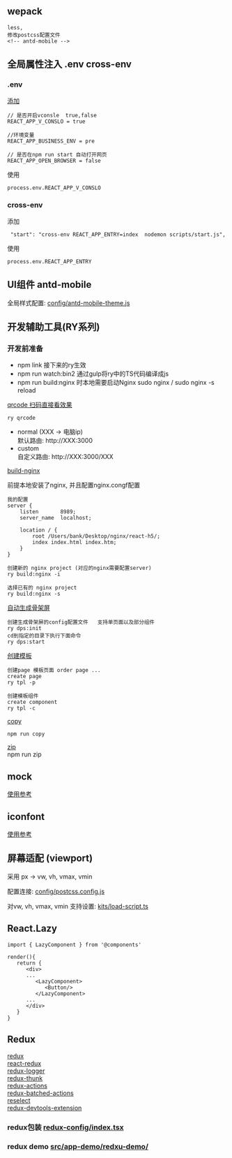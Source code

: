 
 ## wepack

    less,
    修改postcss配置文件
    <!-- antd-mobile -->


## 全局属性注入  .env cross-env
   ### .env
   [添加](https://github.com/Xiao2GouZi/react-h5/blob/master/.env) 
   ```
   // 是否开启vconsle  true,false
   REACT_APP_V_CONSLO = true

   //环境变量
   REACT_APP_BUSINESS_ENV = pre  

   // 是否在npm run start 自动打开网页
   REACT_APP_OPEN_BROWSER = false
   ```
   使用
   ```
   process.env.REACT_APP_V_CONSLO
   ```

   ### cross-env
   添加 
   ```
    "start": "cross-env REACT_APP_ENTRY=index  nodemon scripts/start.js",
   ```
   使用
   ```
   process.env.REACT_APP_ENTRY
   ```


## UI组件 antd-mobile

全局样式配置: [config/antd-mobile-theme.js](https://github.com/Xiao2GouZi/react-h5/blob/master/config/antd-mobile-theme.js)

## 开发辅助工具(RY系列)

   ### 开发前准备
   * npm link 接下来的ry生效
   * npm run watch:bin2 通过gulp将ry中的TS代码编译成js
   * npm run build:nginx 时本地需要启动Nginx   sudo nginx / sudo nginx -s reload


   [qrcode 扫码直接看效果](https://github.com/Xiao2GouZi/react-h5/blob/master/ry/commanders/qrcode.ts)
    
    ry qrcode
   * normal   (XXX -> 电脑ip)  
       默认路由: http://XXX:3000
   * custom  
      自定义路由: http://XXX:3000/XXX


   [build-nginx](https://github.com/Xiao2GouZi/react-h5/blob/master/ry/commanders/build-nginx.ts)
    
   前提本地安装了nginx, 并且配置nginx.congf配置  

    我的配置
    server {
        listen       8989;
        server_name  localhost;

        location / {
            root /Users/bank/Desktop/nginx/react-h5/;
            index index.html index.htm;
        }
    }

    创建新的 nginx project (对应的nginx需要配置server)
    ry build:nginx -i
  
    选择已有的 nginx project
    ry build:nginx -s


   [自动生成骨架屏](https://github.com/Xiao2GouZi/react-h5/tree/master/ry/commanders/draw-page-structure)  
   

    创建生成骨架屏的config配置文件   支持单页面以及部分组件
    ry dps:init
    cd到指定的目录下执行下面命令
    ry dps:start

   [创建模板](https://github.com/Xiao2GouZi/react-h5/blob/master/ry/commanders/template.ts) 

    创建page 模板页面 order page ...
    create page
    ry tpl -p

    创建模板组件
    create component 
    ry tpl -c


   [copy](https://github.com/Xiao2GouZi/react-h5/blob/master/scripts/copy.js)

    npm run copy

   [zip](https://github.com/Xiao2GouZi/react-h5/blob/master/scripts/zip.js)   
    npm run zip


## mock
   [使用参考](https://github.com/Xiao2GouZi/react-h5/blob/master/mock/README.md)

## iconfont
   [使用参考](https://github.com/Xiao2GouZi/react-h5/blob/master/iconfont/README.md)   


## 屏幕适配 (viewport)
   采用 px -> vw, vh, vmax, vmin

   配置连接: [config/postcss.config.js](https://github.com/Xiao2GouZi/react-h5/blob/master/config/postcss.config.js)   

   对vw, vh, vmax, vmin 支持设置: [kits/load-script.ts](https://github.com/Xiao2GouZi/react-h5/blob/master/src/kits/load-script.ts)


## React.Lazy

   ```
   import { LazyComponent } from '@components'

   render(){
      return {
         <div>
         ...
            <LazyComponent>
               <Button/>
            </LazyComponent>
         ...
         </div>
      }
   }

   ```


## Redux
   [redux]()  
   [react-redux]()    
   [redux-logger]()  
   [redux-thunk]()   
   [redux-actions]()   
   [redux-batched-actions]()   
   [reselect]()    
   [redux-devtools-extension]()

   ### redux包装 [redux-config/index.tsx](https://github.com/Xiao2GouZi/react-h5/blob/master/src/redux-config/) 
    
   ### redux demo [src/app-demo/redxu-demo/](https://github.com/Xiao2GouZi/react-h5/tree/master/src/app-demo/redux-demo)

   
  